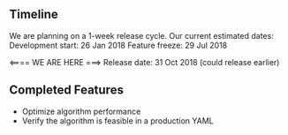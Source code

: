 
## Timeline

We are planning on a 1-week release cycle. Our current estimated dates:
 Development start: 26 Jan 2018
 Feature freeze: 29 Jul 2018
 
 <==== WE ARE HERE ===>
 Release date: 31 Oct 2018 (could release earlier)

## Completed Features

- Optimize algorithm performance
- Verify the algorithm is feasible in a production YAML
